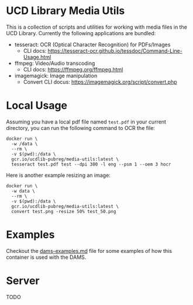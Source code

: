 # UCD Library Media Utils 

This is a collection of scripts and utilities for working with media files in the UCD Library.  Currently the following applications are bundled:

  - tesseract: OCR (Optical Character Recognition) for PDFs/Images
    - CLI docs: https://tesseract-ocr.github.io/tessdoc/Command-Line-Usage.html
  - ffmpeg: Video/Audio transcoding
    - CLI docs: https://ffmpeg.org/ffmpeg.html
  - imagemagick: Image manipulation
    - Convert CLI docus: https://imagemagick.org/script/convert.php 

# Local Usage

Assuming you have a local pdf file named `test.pdf` in your current directory, you can run the following command to OCR the file:

```
docker run \
  -w /data \
  --rm \
  -v $(pwd):/data \
  gcr.io/ucdlib-pubreg/media-utils:latest \
  tesseract test.pdf test --dpi 300 -l eng --psm 1 --oem 3 hocr
```

Here is another example resizing an image:

```
docker run \
  -w data \
  --rm \
  -v $(pwd):/data \
  gcr.io/ucdlib-pubreg/media-utils:latest \
  convert test.png -resize 50% test_50.png
```

# Examples

Checkout the [dams-examples.md](dams-examples.md) file for some examples of how this container is used with the DAMS.

# Server 

TODO
